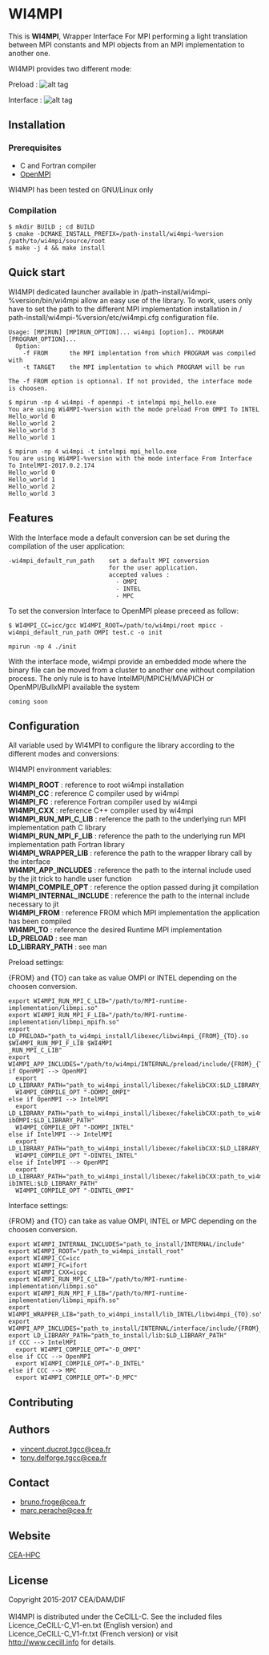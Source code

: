 # WI4MPI                                                                        

This is **WI4MPI**, Wrapper Interface For MPI performing a light translation between MPI constants and MPI objects from an MPI implementation to another one.

WI4MPI provides two different mode:

Preload :
![alt tag](docs/Preload.png)

Interface :
![alt tag](docs/Interface.png)

## Installation

### Prerequisites

* C and Fortran compiler
* [OpenMPI](https://www.open-mpi.org/)

WI4MPI has been tested on GNU/Linux only

### Compilation

```
$ mkdir BUILD ; cd BUILD
$ cmake -DCMAKE_INSTALL_PREFIX=/path-install/wi4mpi-%version /path/to/wi4mpi/source/root
$ make -j 4 && make install                          
```                                                           

## Quick start

WI4MPI dedicated launcher available in /path-install/wi4mpi-%version/bin/wi4mpi allow an easy use of the
 library. To work, users only have to set the path to the different MPI implementation installation in /
path-install/wi4mpi-%version/etc/wi4mpi.cfg configuration file.

```
Usage: [MPIRUN] [MPIRUN_OPTION]... wi4mpi [option].. PROGRAM [PROGRAM_OPTION]...
  Option:
    -f FROM      the MPI implentation from which PROGRAM was compiled with
    -t TARGET    the MPI implentation to which PROGRAM will be run

The -f FROM option is optionnal. If not provided, the interface mode is choosen.
```

```
$ mpirun -np 4 wi4mpi -f openmpi -t intelmpi mpi_hello.exe
You are using Wi4MPI-%version with the mode preload From OMPI To INTEL
Hello_world 0
Hello_world 2
Hello_world 3
Hello_world 1

$ mpirun -np 4 wi4mpi -t intelmpi mpi_hello.exe
You are using Wi4MPI-%version with the mode interface From Interface To IntelMPI-2017.0.2.174
Hello_world 0
Hello_world 1
Hello_world 2
Hello_world 3
```

## Features

With the Interface mode a default conversion can be set during the compilation of the user application:

```
-wi4mpi_default_run_path    set a default MPI conversion
                            for the user application.
                            accepted values :
                              - OMPI
                              - INTEL
                              - MPC
```
To set the conversion Interface to OpenMPI please preceed as follow:

```
$ WI4MPI_CC=icc/gcc WI4MPI_ROOT=/path/to/wi4mpi/root mpicc -wi4mpi_default_run_path OMPI test.c -o init

mpirun -np 4 ./init
```

With the interface mode, wi4mpi provide an embedded mode where the binary file can be moved from a cluster to another one without compilation process. The only rule is to have IntelMPI/MPICH/MVAPICH or OpenMPI/BullxMPI available the system

```
coming soon
```

## Configuration

All variable used by WI4MPI to configure the library according to the different modes and conversions:  
                                                                                                        
WI4MPI environment variables:                                                                                         
                                                                                                        
  **WI4MPI_ROOT**             : reference to root wi4mpi installation                                        
  **WI4MPI_CC**               : reference C compiler used by wi4mpi                                                                               
  **WI4MPI_FC**               : reference Fortran compiler used by wi4mpi                                   
  **WI4MPI_CXX**              : reference C++ compiler used by wi4mpi                                                                                  
  **WI4MPI_RUN_MPI_C_LIB**    : reference the path to the underlying run MPI implementation path C library  
  **WI4MPI_RUN_MPI_F_LIB**    : reference the path to the underlying run MPI implementation path Fortran library                                                                                                    
  **WI4MPI_WRAPPER_LIB**      : reference the path to the wrapper library call by the interface             
  **WI4MPI_APP_INCLUDES**     : reference the path to the internal include used by the jit trick to handle user function                                                                                            
  **WI4MPI_COMPILE_OPT**      : reference the option passed during jit compilation                          
  **WI4MPI_INTERNAL_INCLUDE** : reference the path to the internal include necessary to jit                 
  **WI4MPI_FROM**             : reference FROM which MPI implementation the application has been compiled   
  **WI4MPI_TO**               : reference the desired Runtime MPI implementation                            
  **LD_PRELOAD**              : see man                                                                     
  **LD_LIBRARY_PATH**         : see man                                                                     

Preload settings:                                                                                       
                                                                                                        
{FROM} and {TO} can take as value OMPI or INTEL depending on the choosen conversion.

```
export WI4MPI_RUN_MPI_C_LIB="/path/to/MPI-runtime-implementation/libmpi.so"
export WI4MPI_RUN_MPI_F_LIB="/path/to/MPI-runtime-implementation/libmpi_mpifh.so"
export LD_PRELOAD="path_to_wi4mpi_install/libexec/libwi4mpi_{FROM}_{TO}.so $WI4MPI_RUN_MPI_F_LIB $WI4MPI
_RUN_MPI_C_LIB"
export WI4MPI_APP_INCLUDES="/path/to/wi4mpi/INTERNAL/preload/include/{FROM}_{TO}"
if OpenMPI --> OpenMPI
  export LD_LIBRARY_PATH="path_to_wi4mpi_install/libexec/fakelibCXX:$LD_LIBRARY_PATH"
  WI4MPI_COMPILE_OPT "-DOMPI_OMPI"
else if OpenMPI --> IntelMPI
  export LD_LIBRARY_PATH="path_to_wi4mpi_install/libexec/fakelibCXX:path_to_wi4mpi_install/libexec/fakel
ibOMPI:$LD_LIBRARY_PATH"
  WI4MPI_COMPILE_OPT "-DOMPI_INTEL"
else if IntelMPI --> IntelMPI
  export LD_LIBRARY_PATH="path_to_wi4mpi_install/libexec/fakelibCXX:$LD_LIBRARY_PATH"
  WI4MPI_COMPILE_OPT "-DINTEL_INTEL"
else if IntelMPI --> OpenMPI
  export LD_LIBRARY_PATH="path_to_wi4mpi_install/libexec/fakelibCXX:path_to_wi4mpi_install/libexec/fakel
ibINTEL:$LD_LIBRARY_PATH"
  WI4MPI_COMPILE_OPT "-DINTEL_OMPI"
```

Interface settings:                                                                                     
                                                                                                        
{FROM} and {TO} can take as value OMPI, INTEL or MPC depending on the choosen conversion.
                                                                                                        
```
export WI4MPI_INTERNAL_INCLUDES="path_to_install/INTERNAL/include"                                      
export WI4MPI_ROOT="/path_to_wi4mpi_install_root"                                                       
export WI4MPI_CC=icc                                                                                    
export WI4MPI_FC=ifort                                                                                  
export WI4MPI_CXX=icpc                                                                                  
export WI4MPI_RUN_MPI_C_LIB="/path/to/MPI-runtime-implementation/libmpi.so"                             
export WI4MPI_RUN_MPI_F_LIB="/path/to/MPI-runtime-implementation/libmpi_mpifh.so"                       
export WI4MPI_WRAPPER_LIB="path_to_wi4mpi_install/lib_INTEL/libwi4mpi_{TO}.so"
export WI4MPI_APP_INCLUDES="path_to_install/INTERNAL/interface/include/{FROM}_{TO}"                     
export LD_LIBRARY_PATH="path_to_install/lib:$LD_LIBRARY_PATH"                                           
if CCC --> IntelMPI
  export WI4MPI_COMPILE_OPT="-D_OMPI"
else if CCC --> OpenMPI
  export WI4MPI_COMPILE_OPT="-D_INTEL"
else if CCC --> MPC
  export WI4MPI_COMPILE_OPT="-D_MPC"
```


## Contributing
## Authors

* vincent.ducrot.tgcc@cea.fr
* tony.delforge.tgcc@cea.fr 
 
## Contact

* bruno.froge@cea.fr  
* marc.perache@cea.fr 

## Website

[CEA-HPC](http://www-hpc.cea.fr/)


## License

Copyright 2015-2017 CEA/DAM/DIF<br />
<br />
WI4MPI is distributed under the CeCILL-C. See the included files <br />
Licence_CeCILL-C_V1-en.txt (English version) and <br />
Licence_CeCILL-C_V1-fr.txt (French version) or visit  <br />
http://www.cecill.info for details.
